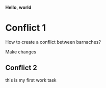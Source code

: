 **Hello, world**

# Conflict 1

How to create a conflict between barnaches?

Make changes

## Conflict 2

this is my first work task

